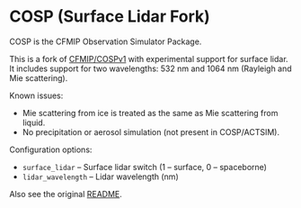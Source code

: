 # COSP (Surface Lidar Fork)

COSP is the CFMIP Observation Simulator Package.

This is a fork of [CFMIP/COSPv1](https://github.com/CFMIP/COSPv1) with
experimental support for surface lidar. It includes support for two
wavelengths: 532 nm and 1064 nm (Rayleigh and Mie scattering).

Known issues:

- Mie scattering from ice is treated as the same as Mie scattering from liquid.
- No precipitation or aerosol simulation (not present in COSP/ACTSIM).

Configuration options:

- `surface_lidar` – Surface lidar switch (1 – surface, 0 – spaceborne)
- `lidar_wavelength` – Lidar wavelength (nm)

Also see the original [README](README.txt).
